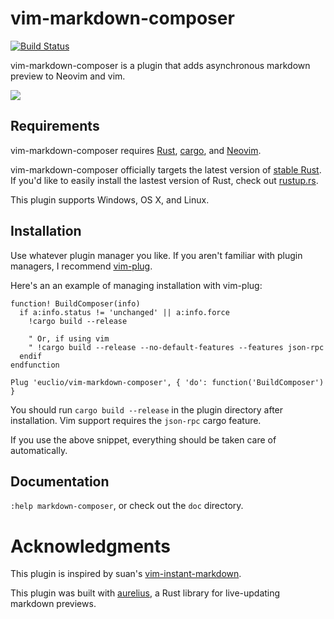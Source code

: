 # vim-markdown-composer

[![Build Status](https://travis-ci.org/euclio/vim-markdown-composer.svg)](https://travis-ci.org/euclio/vim-markdown-composer)

vim-markdown-composer is a plugin that adds asynchronous markdown preview to
Neovim and vim.

![](http://i.imgur.com/TVJ0wCn.gif)

## Requirements

vim-markdown-composer requires [Rust], [cargo], and [Neovim].

vim-markdown-composer officially targets the latest version of [stable Rust]. If
you'd like to easily install the lastest version of Rust, check out
[rustup.rs](https://www.rustup.rs/).

This plugin supports Windows, OS X, and Linux.

## Installation

Use whatever plugin manager you like. If you aren't familiar with plugin
managers, I recommend [vim-plug].

Here's an an example of managing installation with vim-plug:

```vim
function! BuildComposer(info)
  if a:info.status != 'unchanged' || a:info.force
    !cargo build --release

    " Or, if using vim
    " !cargo build --release --no-default-features --features json-rpc
  endif
endfunction

Plug 'euclio/vim-markdown-composer', { 'do': function('BuildComposer') }
```

You should run `cargo build --release` in the plugin directory after
installation. Vim support requires the `json-rpc` cargo feature.

If you use the above snippet, everything should be taken care of automatically.

## Documentation

`:help markdown-composer`, or check out the `doc` directory.

# Acknowledgments

This plugin is inspired by suan's [vim-instant-markdown].

This plugin was built with [aurelius], a Rust library for live-updating markdown
previews.

[Rust]: http://www.rust-lang.org/
[cargo]: https://crates.io/
[Neovim]: http://neovim.io/
[vim-instant-markdown]: https://github.com/suan/vim-instant-markdown
[Neovim remote plugin]: http://neovim.io/doc/user/remote_plugin.html
[vim-plug]: https://github.com/junegunn/vim-plug
[msgpack-rpc]: https://github.com/msgpack-rpc/msgpack-rpc
[aurelius]: https://github.com/euclio/aurelius
[stable Rust]: https://www.rust-lang.org/downloads.html
